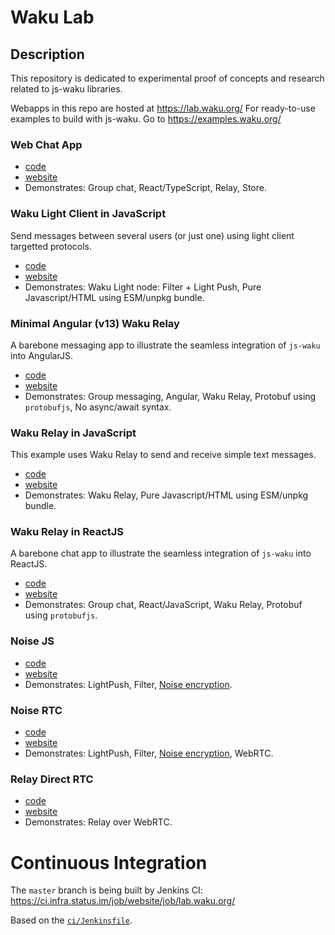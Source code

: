 # Waku Lab

## Description

This repository is dedicated to experimental proof of concepts and research related to js-waku libraries.

Webapps in this repo are hosted at https://lab.waku.org/
For ready-to-use examples to build with js-waku. Go to https://examples.waku.org/

### Web Chat App

- [code](examples/web-chat)
- [website](https://lab.waku.org/web-chat)
- Demonstrates: Group chat, React/TypeScript, Relay, Store.

### Waku Light Client in JavaScript

Send messages between several users (or just one) using light client targetted protocols.

- [code](examples/light-js)
- [website](https://lab.waku.org/light-js)
- Demonstrates: Waku Light node: Filter + Light Push, Pure Javascript/HTML using ESM/unpkg bundle.

### Minimal Angular (v13) Waku Relay

A barebone messaging app to illustrate the seamless integration of `js-waku` into AngularJS.

- [code](examples/relay-angular-chat)
- [website](https://lab.waku.org/relay-angular-chat)
- Demonstrates: Group messaging, Angular, Waku Relay, Protobuf using `protobufjs`, No async/await syntax.

### Waku Relay in JavaScript

This example uses Waku Relay to send and receive simple text messages.

- [code](examples/relay-js)
- [website](https://lab.waku.org/relay-js)
- Demonstrates: Waku Relay, Pure Javascript/HTML using ESM/unpkg bundle.

### Waku Relay in ReactJS

A barebone chat app to illustrate the seamless integration of `js-waku` into ReactJS.

- [code](examples/relay-reactjs-chat)
- [website](https://lab.waku.org/relay-reactjs-chat)
- Demonstrates: Group chat, React/JavaScript, Waku Relay, Protobuf using `protobufjs`.

### Noise JS

- [code](examples/noise-js)
- [website](https://lab.waku.org/noise-js)
- Demonstrates: LightPush, Filter, [Noise encryption](https://rfc.vac.dev/spec/35/).

### Noise RTC

- [code](examples/noise-rtc)
- [website](https://lab.waku.org/noise-rtc)
- Demonstrates: LightPush, Filter, [Noise encryption](https://rfc.vac.dev/spec/35/), WebRTC.

### Relay Direct RTC

- [code](examples/relay-direct-rtc)
- [website](https://lab.waku.org/relay-direct-rtc)
- Demonstrates: Relay over WebRTC.


# Continuous Integration

The `master` branch is being built by Jenkins CI:
https://ci.infra.status.im/job/website/job/lab.waku.org/

Based on the [`ci/Jenkinsfile`](./ci/Jenkinsfile).

